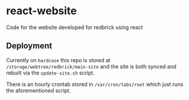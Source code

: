# react-website
Code for the website developed for redbrick using react

## Deployment
Currently on `hardcase` this repo is stored at `/storage/webtree/redbrick/main-site` and the site is both synced and rebuilt via the
`update-site.sh` script.

There is an hourly crontab stored in `/var/cron/tabs/root` which just runs the aforementioned script.
